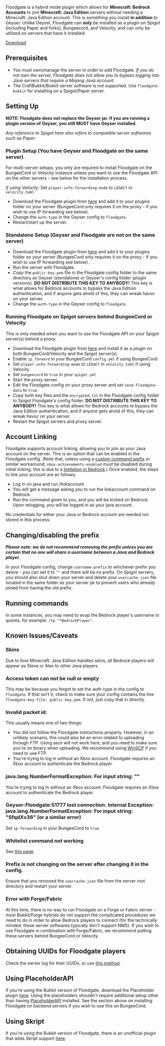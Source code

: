 Floodgate is a hybrid mode plugin which allows for **Minecraft: Bedrock Accounts** to join **Minecraft: Java Edition** servers without needing a Minecraft: Java Edition account. This is something you install **in addition** to Geyser. Unlike Geyser, Floodgate can **only** be installed as a plugin on Spigot (including Paper and forks), Bungeecord, and Velocity, and can only be utilized on servers that have it installed. 

[Download](https://ci.opencollab.dev/job/GeyserMC/job/Floodgate/job/master/)

## Prerequisites

- You must own/manage the server in order to add Floodgate. *If you do not own the server, Floodgate does not allow you to bypass logging into Java servers that require a Mojang Java account*.
- The CraftBukkit/Bukkit server software is not supported. Use `floodgate-bukkit` for installing on a Spigot/Paper server.

## Setting Up
**NOTE: Floodgate does not replace the Geyser jar. If you are running a plugin version of Geyser, you still MUST have Geyser installed.**

*Any reference to Spigot here also refers to compatible server softwares such as Paper.*

### Plugin Setup (You have Geyser and Floodgate on the same server)

For multi-server setups: you only are required to install Floodgate on the BungeeCord or Velocity instance unless you want to use the Floodgate API on the other servers - see below for the installation process.

*If using Velocity*: Set `player-info-forwarding-mode` to `LEGACY` in `velocity.toml` 

- Download the Floodgate plugin from [here](https://ci.nukkitx.com/job/GeyserMC/job/Floodgate/job/master/) and add it to your plugins folder on your server (BungeeCord only requires it on the proxy - if you wish to use IP forwarding see below).
- Change the `auth-type` in the Geyser config to `floodgate`.
- Restart/start up the server.

### Standalone Setup (Geyser and Floodgate are not on the same server)

- Download the Floodgate plugin from [here](https://ci.nukkitx.com/job/GeyserMC/job/Floodgate/job/master/) and add it to your plugins folder on your server (BungeeCord only requires it on the proxy - if you wish to use IP forwarding see below).
- Run the server with Floodgate.
- *Copy* the `public-key.pem` file in the Floodgate config folder to the same directory as Geyser (standalone) or Geyser's config folder (plugin versions). **DO NOT DISTRIBUTE THIS KEY TO ANYBODY!** This key is what allows for Bedrock accounts to bypass the Java Edition authentication, and if anyone gets ahold of this, they can wreak havoc on your server.
- Change the `auth-type` in the Geyser config to `floodgate`.

### Running Floodgate on Spigot servers behind BungeeCord or Velocity

This is only needed when you want to use the Floodgate API on your Spigot server(s) behind a proxy.

- Download the Floodgate plugin from [here](https://ci.nukkitx.com/job/GeyserMC/job/Floodgate/job/master/) and install it as a plugin on both BungeeCord/Velocity and the Spigot server(s).
- Enable `ip_forward` in your BungeeCord `config.yml` if using BungeeCord
- Set `player-info-forwarding-mode` to `LEGACY` in `velocity.toml` if using Velocity
- Set `bungeecord` to `true` in your `spigot.yml`
- Start the proxy server.
- Edit the Floodgate config on your proxy server and set `send-floodgate-data` to `true`.
- *Copy* both key files and the `encrypted.txt` in the Floodgate config folder to Spigot Floodgate's config folder. **DO NOT DISTRIBUTE THIS KEY TO ANYBODY!** This key is what allows for Bedrock accounts to bypass the Java Edition authentication, and if anyone gets ahold of this, they can wreak havoc on your server.
- Restart the Spigot servers and proxy server.

## Account Linking

Floodgate supports account linking, allowing you to join as your Java account on the server. This is an option that can be enabled in the Floodgate config. (Note that, unless using a [custom command prefix](https://www.spigotmc.org/resources/customcommandprefix.87224/) or similar workaround, `xbox-achievements-enabled` must be disabled during initial linking; this is due to a [limitation in Bedrock](https://github.com/GeyserMC/Floodgate/issues/100#issuecomment-756506034).) Once enabled, the steps to link your account are as follows:

- Log in on java and run /linkaccount <xbox gamertag>. 
- You will get a message asking you to run the linkaccount command on Bedrock.
- Run the command given to you, and you will be kicked on Bedrock. Upon relogging, you will be logged in as your java account.

No credentials for either your Java or Bedrock account are needed nor stored in this process.

## Changing/disabling the prefix

***Please note: we do not recommend removing the prefix unless you are certain that no one will share a username between a Java and Bedrock player.***

In your Floodgate config, change `username-prefix` to whichever prefix you desire - you can set it to `""` and there will be no prefix. On Spigot servers, you should also shut down your server and delete your `usercache.json` file located in the same folder as your server jar to prevent users who already joined from having the old prefix.

## Running commands

In some instances, you may need to wrap the Bedrock player's username in quotes; for example: `/tp "*BedrockPlayer"`.

## Known Issues/Caveats

### Skins
Due to how Minecraft: Java Edition handles skins, all Bedrock players will appear as Steve or Alex to other Java players. 

### Access token can not be null or empty
This may be because you forgot to set the auth-type in the config to `floodgate`. If that isn't it, check to make sure your config contains the line `floodgate-key-file: public-key.pem`. If not, just copy that in directly.

### Invalid packet id: ##
This usually means one of two things:

* You did not follow the Floodgate instructions properly. However, in an unlikely scenario, this could also be an error related to uploading through FTP. Using ascii will not work here, and you need to make sure you're on binary when uploading. We recommend using [WinSCP](https://winscp.net/eng/index.php) if you need to use FTP.
* You're trying to log in without an Xbox account. Floodgate requires an Xbox account to authenticate the Bedrock player.

### java.lang.NumberFormatException: For input string: ""

You're trying to log in without an Xbox account. Floodgate requires an Xbox account to authenticate the Bedrock player.

### Geyser-Floodgate:51777 lost connection: Internal Exception: java.lang.NumberFormatException: For input string: "SfqdXv36" (or a similar error)

Set `ip-forwarding` in your BungeeCord to `true`.

### Whitelist command not working
See [this page](FAQ#how-do-i-add-players-to-the-whitelist-when-using-floodgate).

### Prefix is not changing on the server after changing it in the config.

Ensure that you removed the `usercache.json` file from the server root directory and restart your server.

### Error with Forge/Fabric

At this time, there is no way to run Floodgate on a Forge or Fabric server - most Bukkit/Forge hybrids do not support the complicated procedures we need to do in order to allow Bedrock players to connect (for the technically minded: these server softwares typically don't support NMS). If you wish to use Floodgate in combination with Forge/Fabric, we recommend putting these servers behind BungeeCord or Velocity.

## Obtaining UUIDs for Floodgate players
Check the server log for their UUIDs, or use [this method](FAQ#how-do-i-find-a-players-uuid-without-them-joining-when-using-floodgate).

## Using PlaceholderAPI
If you're using the Bukkit version of Floodgate, download the Placeholder plugin [here](https://github.com/rtm516/FloodgatePlaceholders/). Using the placeholders shouldn't require additional setup other than having [PlaceholderAPI](https://www.spigotmc.org/resources/placeholderapi.6245/) installed. See the section above on installing Floodgate on backend servers if you wish to use this on BungeeCord.

## Using Skript
If you're using the Bukkit version of Floodgate, there is an unofficial plugin that adds Skript support [here](https://github.com/DoctorMacc/floodgate-skript). 